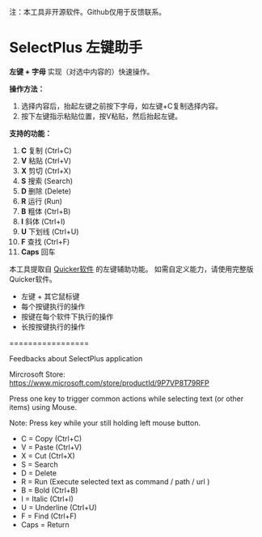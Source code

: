 注：本工具非开源软件。Github仅用于反馈联系。

# SelectPlus 左键助手

**左键 + 字母** 实现（对选中内容的）快速操作。


**操作方法：**

1. 选择内容后，抬起左键之前按下字母，如左键+C复制选择内容。
1. 按下左键指示粘贴位置，按V粘贴，然后抬起左键。


**支持的功能：**
1.  **C** 复制 (Ctrl+C) 
1.  **V** 粘贴 (Ctrl+V) 
1.  **X** 剪切 (Ctrl+X) 
1.  **S** 搜索 (Search) 
1.  **D** 删除 (Delete)
1.  **R** 运行 (Run) 
1.  **B** 粗体 (Ctrl+B) 
1.  **I** 斜体 (Ctrl+I) 
1.  **U** 下划线 (Ctrl+U) 
1.  **F** 查找 (Ctrl+F) 
1.  **Caps** 回车 


本工具提取自 [Quicker软件](https://getquicker.net/r?id=16) 的左键辅助功能。 如需自定义能力，请使用完整版Quicker软件。
- 左键 + 其它鼠标键
- 每个按键执行的操作
- 按键在每个软件下执行的操作
- 长按按键执行的操作

=================

Feedbacks about SelectPlus application

Mircrosoft Store: https://www.microsoft.com/store/productId/9P7VP8T79RFP

Press one key to trigger common actions while selecting text (or other items) using Mouse.

Note: Press key while your still holding left mouse button.


- C = Copy (Ctrl+C)
- V = Paste (Ctrl+V)
- X = Cut (Ctrl+X)
- S = Search
- D = Delete
- R = Run (Execute selected text as command / path / url )
- B = Bold (Ctrl+B)
- I = Italic (Ctrl+I)
- U = Underline (Ctrl+U)
- F = Find (Ctrl+F)
- Caps = Return
